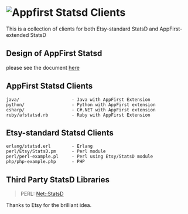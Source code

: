 ![Appfirst](http://www.appfirst.com/img/appfirst-logo.png)
Statsd Clients
==============
This is a collection of clients for both Etsy-standard StatsD and AppFirst-extended StatsD

Design of AppFirst Statsd
-------------------------
please see the document [here](https://appfirst.fogbugz.com/default.asp?w423)

AppFirst Statsd Clients
-----------------------

    java/                    - Java with AppFirst Extension
    python/                  - Python with AppFirst extension
    csharp/                  - C#.NET with AppFirst extension
    ruby/afstatsd.rb         - Ruby with AppFirst Extension
 
Etsy-standard Statsd Clients
----------------------------
    erlang/statsd.erl        - Erlang
    perl/Etsy/StatsD.pm      - Perl module
    perl/perl-example.pl     - Perl using Etsy/StatsD module
    php/php-example.php      - PHP

Third Party StatsD Libraries
----------------------------

>PERL: [Net::StatsD](https://github.com/cosimo/perl5-net-statsd/)

Thanks to Etsy for the brilliant idea. 
